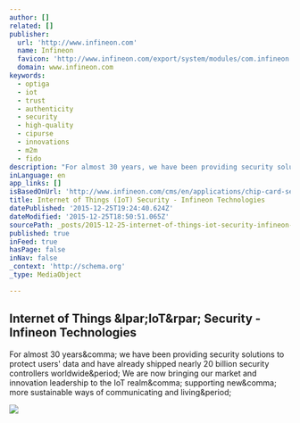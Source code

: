 ```yaml
---
author: []
related: []
publisher:
  url: 'http://www.infineon.com'
  name: Infineon
  favicon: 'http://www.infineon.com/export/system/modules/com.infineon.corporatewebsite.frontend/resources/images/favicon.ico?v=1.1.0'
  domain: www.infineon.com
keywords:
  - optiga
  - iot
  - trust
  - authenticity
  - security
  - high-quality
  - cipurse
  - innovations
  - m2m
  - fido
description: "For almost 30 years, we have been providing security solutions to protect users' data and have already shipped nearly 20 billion security controllers worldwide. We are now bringing our market and innovation leadership to the IoT realm, supporting new, more sustainable ways of communicating and living."
inLanguage: en
app_links: []
isBasedOnUrl: 'http://www.infineon.com/cms/en/applications/chip-card-security/internet-of-things-security/'
title: Internet of Things (IoT) Security - Infineon Technologies
datePublished: '2015-12-25T19:24:40.624Z'
dateModified: '2015-12-25T18:50:51.065Z'
sourcePath: _posts/2015-12-25-internet-of-things-iot-security-infineon-technologies.md
published: true
inFeed: true
hasPage: false
inNav: false
_context: 'http://schema.org'
_type: MediaObject

---
```

<article style=""><h1>Internet of Things &amp;lpar;IoT&amp;rpar; Security - Infineon Technologies</h1><p>For almost 30 years&amp;comma; we have been providing security solutions to protect users' data and have already shipped nearly 20 billion security controllers worldwide&amp;period; We are now bringing our market and innovation leadership to the IoT realm&amp;comma; supporting new&amp;comma; more sustainable ways of communicating and living&amp;period;</p><img src="http://www.infineon.com/export/sites/default/_images/application/chipcard-and-security/infineon-internet-of-things-use-cases-overview.jpg_1730003261.jpg" /></article>